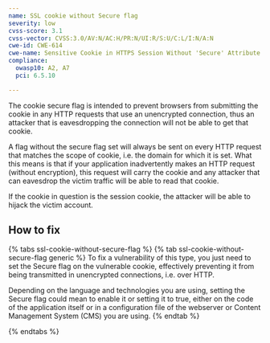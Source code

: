 ```yaml
---
name: SSL cookie without Secure flag
severity: low
cvss-score: 3.1
cvss-vector: CVSS:3.0/AV:N/AC:H/PR:N/UI:R/S:U/C:L/I:N/A:N
cwe-id: CWE-614
cwe-name: Sensitive Cookie in HTTPS Session Without 'Secure' Attribute
compliance:
  owasp10: A2, A7
  pci: 6.5.10

---            
```


The cookie secure flag is intended to prevent browsers from submitting the cookie in any HTTP requests that use an unencrypted connection, thus an attacker that is eavesdropping the connection will not be able to get that cookie.

A flag without the secure flag set will always be sent on every HTTP request that matches the scope of cookie, i.e. the domain for which it is set. What this means is that if your application inadvertently makes an HTTP request (without encryption), this request will carry the cookie and any attacker that can eavesdrop the victim traffic will be able to read that cookie.

If the cookie in question is the session cookie, the attacker will be able to hijack the victim account.

## How to fix

{% tabs ssl-cookie-without-secure-flag %}
{% tab ssl-cookie-without-secure-flag generic %}
To fix a vulnerability of this type, you just need to set the Secure flag on the vulnerable cookie, effectively preventing it from being transmitted in unencrypted connections, i.e. over HTTP.

Depending on the language and technologies you are using, setting the Secure flag could mean to enable it or setting it to true, either on the code of the application itself or in a configuration file of the webserver or Content Management System (CMS) you are using.
{% endtab %}

{% endtabs %}
